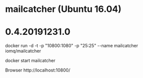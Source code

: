 
# mailcatcher (Ubuntu 16.04)

# 0.4.20191231.0

docker run -d -t -p "10800:1080" -p "25:25" --name mailcatcher iomq/mailcatcher

docker start mailcatcher

Browser
http://localhost:10800/
